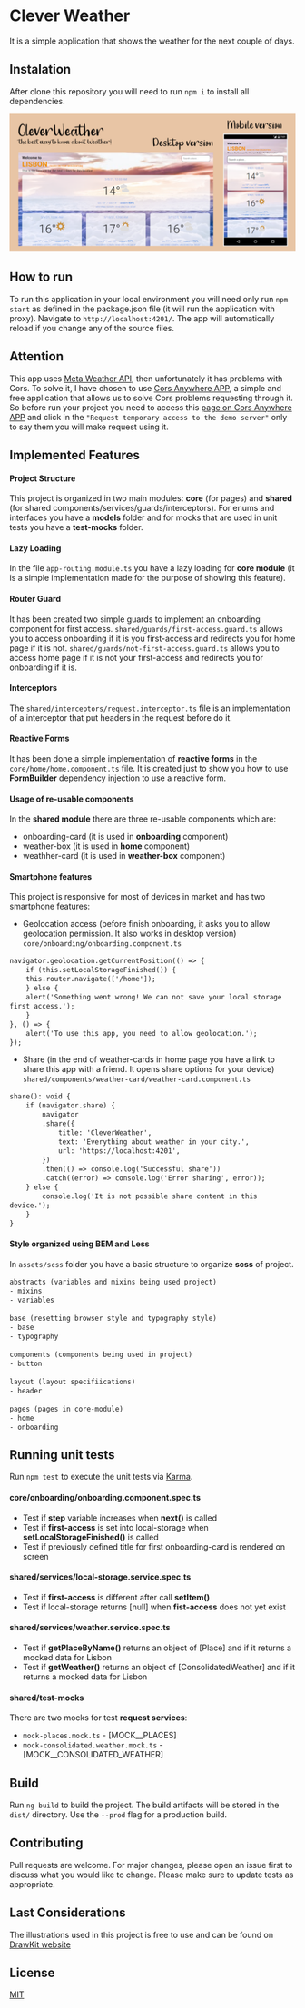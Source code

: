 # Clever Weather
It is a simple application that shows the weather for the next couple of days.

## Instalation
After clone this repository you will need to run `npm i` to install all dependencies.

![Clever Weather - Showcase](https://github.com/andrefillypesilva/clever-weather/blob/main/cleverweather-showcase.png?raw=true)

## How to run
To run this application in your local environment you will need only run `npm start` as defined in the package.json file (it will run the application with proxy).
Navigate to `http://localhost:4201/`. The app will automatically reload if you change any of the source files.

## Attention
This app uses [Meta Weather API](https://www.metaweather.com/api/), then unfortunately it has problems with Cors. To solve it, I have chosen to use [Cors Anywhere APP](https://cors-anywhere.herokuapp.com), a simple and free application that allows us to solve Cors problems requesting through it. So before run your project you need to access this [page on Cors Anywhere APP](https://cors-anywhere.herokuapp.com/corsdemo) and click in the `"Request temporary access to the demo server"` only to say them you will make request using it.

## Implemented Features
#### Project Structure
This project is organized in two main modules: **core** (for pages) and **shared** (for shared components/services/guards/interceptors). For enums and interfaces you have a **models** folder and for mocks that are used in unit tests you have a **test-mocks** folder.

#### Lazy Loading
In the file `app-routing.module.ts` you have a lazy loading for **core module** (it is a simple implementation made for the purpose of showing this feature).

#### Router Guard
It has been created two simple guards to implement an onboarding component for first access. `shared/guards/first-access.guard.ts` allows you to access onboarding if it is you first-access and redirects you for home page if it is not. `shared/guards/not-first-access.guard.ts` allows you to access home page if it is not your first-access and redirects you for onboarding if it is.

#### Interceptors
The `shared/interceptors/request.interceptor.ts` file is an implementation of a interceptor that put headers in the request before do it.

#### Reactive Forms
It has been done a simple implementation of **reactive forms** in the `core/home/home.component.ts` file. It is created just to show you how to use **FormBuilder** dependency injection to use a reactive form.

#### Usage of re-usable components
In the **shared module** there are three re-usable components which are:
- onboarding-card (it  is used in **onboarding** component)
- weather-box (it is used in **home** component)
- weathher-card (it is used in **weather-box** component)

#### Smartphone features
This project is responsive for most of devices in market and has two smartphone features:
- Geolocation access (before finish onboarding, it asks you to allow geolocation permission. It also works in desktop version)
`core/onboarding/onboarding.component.ts`
```
navigator.geolocation.getCurrentPosition(() => {
    if (this.setLocalStorageFinished()) {
    this.router.navigate(['/home']);
    } else {
    alert('Something went wrong! We can not save your local storage first access.');
    }
}, () => {
    alert('To use this app, you need to allow geolocation.');
});
```

- Share (in the end of weather-cards in home page you have a link to share this app with a friend. It opens share options for your device)
`shared/components/weather-card/weather-card.component.ts`
```
share(): void {
    if (navigator.share) {
        navigator
        .share({
            title: 'CleverWeather',
            text: 'Everything about weather in your city.',
            url: 'https://localhost:4201',
        })
        .then(() => console.log('Successful share'))
        .catch((error) => console.log('Error sharing', error));
    } else {
        console.log('It is not possible share content in this device.');
    }
}
```

#### Style organized using BEM and Less
In `assets/scss` folder you have a basic structure to organize **scss** of project.
```
abstracts (variables and mixins being used project)
- mixins
- variables

base (resetting browser style and typography style)
- base
- typography

components (components being used in project)
- button

layout (layout specifiications)
- header

pages (pages in core-module)
- home
- onboarding
```

## Running unit tests
Run `npm test` to execute the unit tests via [Karma](https://karma-runner.github.io).

#### core/onboarding/onboarding.component.spec.ts
- Test if **step** variable increases when **next()** is called
- Test if **first-access** is set into local-storage when **setLocalStorageFinished()** is called
- Test if previously defined title for first onboarding-card is rendered on screen

#### shared/services/local-storage.service.spec.ts
- Test if **first-access** is different after call **setItem()**
- Test if local-storage returns [null] when **fist-access** does not yet exist

#### shared/services/weather.service.spec.ts
- Test if **getPlaceByName()** returns an object of [Place] and if it returns a mocked data for Lisbon
- Test if **getWeather()** returns an object of [ConsolidatedWeather] and if it returns a mocked data for Lisbon

#### shared/test-mocks
There are two mocks for test **request services**:
- `mock-places.mock.ts` - [MOCK__PLACES]
- `mock-consolidated.weather.mock.ts` - [MOCK__CONSOLIDATED_WEATHER]

## Build
Run `ng build` to build the project. The build artifacts will be stored in the `dist/` directory. Use the `--prod` flag for a production build.

## Contributing
Pull requests are welcome. For major changes, please open an issue first to discuss what you would like to change.
Please make sure to update tests as appropriate.

## Last Considerations
The illustrations used in this project is free to use and can be found on [DrawKit website](https://www.drawkit.io/free)

## License
[MIT](https://choosealicense.com/licenses/mit/)
